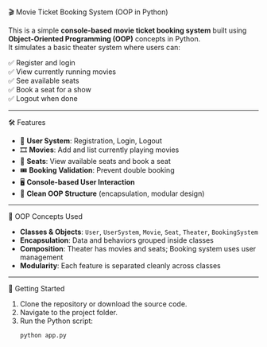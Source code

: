 🎬 Movie Ticket Booking System (OOP in Python)

This is a simple **console-based movie ticket booking system** built using **Object-Oriented Programming (OOP)** concepts in Python.  
It simulates a basic theater system where users can:

✅ Register and login  
✅ View currently running movies  
✅ See available seats  
✅ Book a seat for a show  
✅ Logout when done  

---

 🛠️ Features

- 👤 **User System**: Registration, Login, Logout
- 🎞️ **Movies**: Add and list currently playing movies
- 💺 **Seats**: View available seats and book a seat
- 🎟️ **Booking Validation**: Prevent double booking
- 🖥️ **Console-based User Interaction**
- 🧩 **Clean OOP Structure** (encapsulation, modular design)

---

 🧠 OOP Concepts Used

- **Classes & Objects**: `User`, `UserSystem`, `Movie`, `Seat`, `Theater`, `BookingSystem`
- **Encapsulation**: Data and behaviors grouped inside classes
- **Composition**: Theater has movies and seats; Booking system uses user management
- **Modularity**: Each feature is separated cleanly across classes

---
 🚀 Getting Started

1. Clone the repository or download the source code.
2. Navigate to the project folder.
3. Run the Python script:
   ```bash
   python app.py
